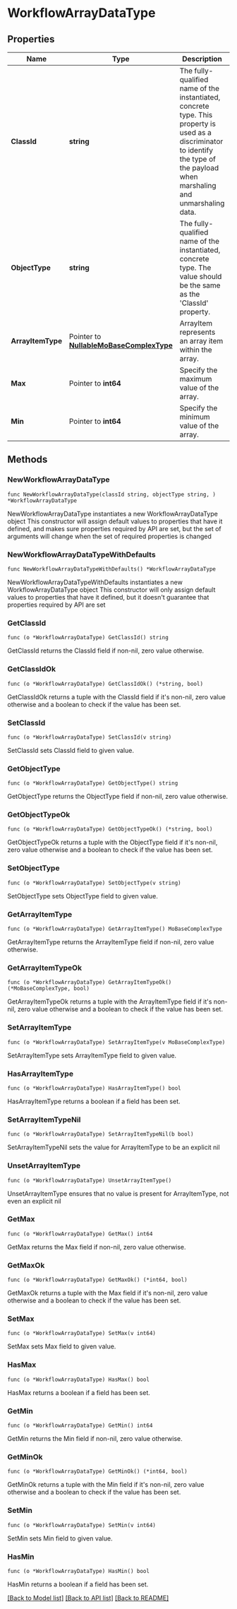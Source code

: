# WorkflowArrayDataType

## Properties

Name | Type | Description | Notes
------------ | ------------- | ------------- | -------------
**ClassId** | **string** | The fully-qualified name of the instantiated, concrete type. This property is used as a discriminator to identify the type of the payload when marshaling and unmarshaling data. | [default to "workflow.ArrayDataType"]
**ObjectType** | **string** | The fully-qualified name of the instantiated, concrete type. The value should be the same as the &#39;ClassId&#39; property. | [default to "workflow.ArrayDataType"]
**ArrayItemType** | Pointer to [**NullableMoBaseComplexType**](MoBaseComplexType.md) | ArrayItem represents an array item within the array. | [optional] 
**Max** | Pointer to **int64** | Specify the maximum value of the array. | [optional] 
**Min** | Pointer to **int64** | Specify the minimum value of the array. | [optional] 

## Methods

### NewWorkflowArrayDataType

`func NewWorkflowArrayDataType(classId string, objectType string, ) *WorkflowArrayDataType`

NewWorkflowArrayDataType instantiates a new WorkflowArrayDataType object
This constructor will assign default values to properties that have it defined,
and makes sure properties required by API are set, but the set of arguments
will change when the set of required properties is changed

### NewWorkflowArrayDataTypeWithDefaults

`func NewWorkflowArrayDataTypeWithDefaults() *WorkflowArrayDataType`

NewWorkflowArrayDataTypeWithDefaults instantiates a new WorkflowArrayDataType object
This constructor will only assign default values to properties that have it defined,
but it doesn't guarantee that properties required by API are set

### GetClassId

`func (o *WorkflowArrayDataType) GetClassId() string`

GetClassId returns the ClassId field if non-nil, zero value otherwise.

### GetClassIdOk

`func (o *WorkflowArrayDataType) GetClassIdOk() (*string, bool)`

GetClassIdOk returns a tuple with the ClassId field if it's non-nil, zero value otherwise
and a boolean to check if the value has been set.

### SetClassId

`func (o *WorkflowArrayDataType) SetClassId(v string)`

SetClassId sets ClassId field to given value.


### GetObjectType

`func (o *WorkflowArrayDataType) GetObjectType() string`

GetObjectType returns the ObjectType field if non-nil, zero value otherwise.

### GetObjectTypeOk

`func (o *WorkflowArrayDataType) GetObjectTypeOk() (*string, bool)`

GetObjectTypeOk returns a tuple with the ObjectType field if it's non-nil, zero value otherwise
and a boolean to check if the value has been set.

### SetObjectType

`func (o *WorkflowArrayDataType) SetObjectType(v string)`

SetObjectType sets ObjectType field to given value.


### GetArrayItemType

`func (o *WorkflowArrayDataType) GetArrayItemType() MoBaseComplexType`

GetArrayItemType returns the ArrayItemType field if non-nil, zero value otherwise.

### GetArrayItemTypeOk

`func (o *WorkflowArrayDataType) GetArrayItemTypeOk() (*MoBaseComplexType, bool)`

GetArrayItemTypeOk returns a tuple with the ArrayItemType field if it's non-nil, zero value otherwise
and a boolean to check if the value has been set.

### SetArrayItemType

`func (o *WorkflowArrayDataType) SetArrayItemType(v MoBaseComplexType)`

SetArrayItemType sets ArrayItemType field to given value.

### HasArrayItemType

`func (o *WorkflowArrayDataType) HasArrayItemType() bool`

HasArrayItemType returns a boolean if a field has been set.

### SetArrayItemTypeNil

`func (o *WorkflowArrayDataType) SetArrayItemTypeNil(b bool)`

 SetArrayItemTypeNil sets the value for ArrayItemType to be an explicit nil

### UnsetArrayItemType
`func (o *WorkflowArrayDataType) UnsetArrayItemType()`

UnsetArrayItemType ensures that no value is present for ArrayItemType, not even an explicit nil
### GetMax

`func (o *WorkflowArrayDataType) GetMax() int64`

GetMax returns the Max field if non-nil, zero value otherwise.

### GetMaxOk

`func (o *WorkflowArrayDataType) GetMaxOk() (*int64, bool)`

GetMaxOk returns a tuple with the Max field if it's non-nil, zero value otherwise
and a boolean to check if the value has been set.

### SetMax

`func (o *WorkflowArrayDataType) SetMax(v int64)`

SetMax sets Max field to given value.

### HasMax

`func (o *WorkflowArrayDataType) HasMax() bool`

HasMax returns a boolean if a field has been set.

### GetMin

`func (o *WorkflowArrayDataType) GetMin() int64`

GetMin returns the Min field if non-nil, zero value otherwise.

### GetMinOk

`func (o *WorkflowArrayDataType) GetMinOk() (*int64, bool)`

GetMinOk returns a tuple with the Min field if it's non-nil, zero value otherwise
and a boolean to check if the value has been set.

### SetMin

`func (o *WorkflowArrayDataType) SetMin(v int64)`

SetMin sets Min field to given value.

### HasMin

`func (o *WorkflowArrayDataType) HasMin() bool`

HasMin returns a boolean if a field has been set.


[[Back to Model list]](../README.md#documentation-for-models) [[Back to API list]](../README.md#documentation-for-api-endpoints) [[Back to README]](../README.md)


